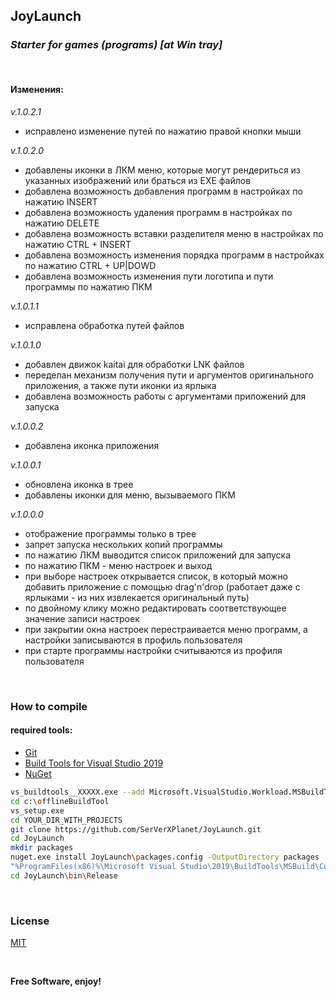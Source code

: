 ## JoyLaunch

### _Starter for games (programs) [at Win tray]_

&nbsp;

#### Изменения:

_v.1.0.2.1_

- исправлено изменение путей по нажатию правой кнопки мыши

_v.1.0.2.0_

- добавлены иконки в ЛКМ меню, которые могут рендериться из указанных изображений или браться из EXE файлов
- добавлена возможность добавления программ в настройках по нажатию INSERT
- добавлена возможность удаления программ в настройках по нажатию DELETE
- добавлена возможность вставки разделителя меню в настройках по нажатию CTRL + INSERT
- добавлена возможность изменения порядка программ в настройках по нажатию CTRL + UP|DOWD
- добавлена возможность изменения пути логотипа и пути программы по нажатию ПКМ

_v.1.0.1.1_

- исправлена обработка путей файлов

_v.1.0.1.0_

- добавлен движок kaitai для обработки LNK файлов
- переделан механизм получения пути и аргументов оригинального приложения, а также пути иконки из ярлыка
- добавлена возможность работы с аргументами приложений для запуска

_v.1.0.0.2_

- добавлена иконка приложения

_v.1.0.0.1_

- обновлена иконка в трее
- добавлены иконки для меню, вызываемого ПКМ

_v.1.0.0.0_

- отображение программы только в трее
- запрет запуска нескольких копий программы
- по нажатию ЛКМ выводится список приложений для запуска
- по нажатию ПКМ - меню настроек и выход
- при выборе настроек открывается список, в который можно добавить приложение с помощью drag'n'drop (работает даже с ярлыками - из них извлекается оригинальный путь)
- по двойному клику можно редактировать соответствующее значение записи настроек
- при закрытии окна настроек перестраивается меню программ, а настройки записываются в профиль пользователя
- при старте программы настройки считываются из профиля пользователя

&nbsp;

### How to compile

#### required tools:
- [Git](http://git-scm.com/download/win)
- [Build Tools for Visual Studio 2019](https://visualstudio.microsoft.com/ru/thank-you-downloading-visual-studio/?sku=BuildTools&rel=16)
- [NuGet](https://dist.nuget.org/win-x86-commandline/latest/nuget.exe)

```sh
vs_buildtools__XXXXX.exe --add Microsoft.VisualStudio.Workload.MSBuildTools --layout c:\offlineBuildTool
cd c:\offlineBuildTool
vs_setup.exe
cd YOUR_DIR_WITH_PROJECTS
git clone https://github.com/SerVerXPlanet/JoyLaunch.git
cd JoyLaunch
mkdir packages
nuget.exe install JoyLaunch\packages.config -OutputDirectory packages
"%ProgramFiles(x86)%\Microsoft Visual Studio\2019\BuildTools\MSBuild\Current\Bin\MSBuild.exe" JoyLaunch.sln /property:Configuration=Release
cd JoyLaunch\bin\Release
```

&nbsp;

### License
[MIT](https://github.com/git/git-scm.com/blob/main/MIT-LICENSE.txt)

&nbsp;

**Free Software, enjoy!**
